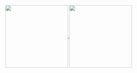 <a href="https://github.com/Schoenveter21/github-readme-stats">
  <img height=200 align="center" src="https://github-readme-stats.vercel.app/api?username=Schoenveter21" />
</a>
<a href="https://github.com/Schoenveter21/convoychat">
  <img height=200 align="center" src="https://github-readme-stats.vercel.app/api/top-langs?username=Schoenveter21&layout=compact&langs_count=8&card_width=320" />
</a>

